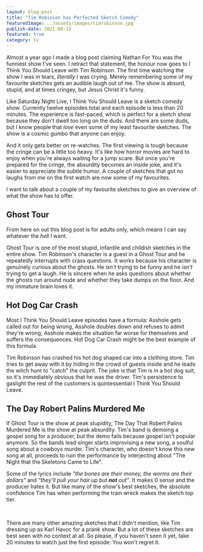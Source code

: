 ```yaml
---
layout: blog-post
title: "Tim Robinson has Perfected Sketch Comedy"
featuredImage: ../assets/images/timrobinson.jpg
publish-date: 2021-08-12
featured: true
category: tv
---
```


Almost a year ago I made a blog post claiming Nathan For You was the funniest show I've seen. I retract that statement, the honour now goes to I Think You Should Leave with Tim Robinson. The first time watching the show I was in tears, *literally* I was crying. Merely remembering some of my favourite sketches gets an audible laugh out of me. The show is absurd, stupid, and at times cringey, but Jesus Christ it's funny.

Like Saturday Night Live, I Think You Should Leave is a sketch comedy show. Currently twelve episodes total and each episode is less than 20 minutes. The experience is fast-paced, which is perfect for a sketch show because they don't dwell too long on the duds. And there are some duds, but I know people that *love* even some of my least favourite sketches. The show is a cosmic gumbo that anyone can enjoy.

And it only gets better on re-watches. The first viewing is tough because the cringe can be a little too heavy. It's like how horror movies are hard to enjoy when you're always waiting for a jump scare. But once you're prepared for the cringe, the absurdity becomes an inside joke, and it's easier to appreciate the subtle humor. A couple of sketches that got no laughs from me on the first watch are now some of my favourites.

I want to talk about a couple of my favourite sketches to give an overview of what the show has to offer.

## Ghost Tour

From here on out this blog post is for adults only, which means I can say whatever the *hell* I want.

Ghost Tour is one of the most stupid, infantile and childish sketches in the entire show. Tim Robinson's character is a guest in a Ghost Tour and he repeatedly interrupts with crass questions. It works because his character is genuinely curious about the ghosts. He *isn't* trying to be funny and he *isn't* trying to get a laugh. He is sincere when he asks questions about whether the ghosts run around nude and whether they take dumps on the floor. And my immature brain loves it.

## Hot Dog Car Crash

Most I Think You Should Leave episodes have a formula: Asshole gets called out for being wrong, Asshole doubles down and refuses to admit they're wrong, Asshole makes the situation far worse for themselves and suffers the consequences. Hot Dog Car Crash might be the best example of this formula.

Tim Robinson has crashed his hot dog shaped car into a clothing store. Tim tries to get away with it by hiding in the crowd of guests inside and he leads the witch hunt to "catch" the culprit. The joke is that Tim is in a hot dog suit, so it's immediately obvious that he was the driver. Tim's persistence to gaslight the rest of the customers is quintessential I Think You Should Leave.

## The Day Robert Palins Murdered Me

If Ghost Tour is the show at peak stupidity, The Day That Robert Palins Murdered Me is the show at peak absurdity. Tim's band is demoing a gospel song for a producer, but the demo fails because gospel isn't popular anymore. So the bands lead singer starts improvising a new song, a soulful song about a cowboys murder. Tim's character, who doesn't know this new song at all, proceeds to ruin the performance by interjecting about "The Night that the Skeletons Came to Life".

Some of the lyrics include *"the bones are their money, the worms are their dollars"* and *"they'll pull your hair up but **not** out"*. It makes 0 sense and the producer hates it. But like many of the show's best sketches, the absolute confidence Tim has when performing the train wreck makes the sketch top tier.

<br>

There are many other amazing sketches that I didn't mention, like Tim dressing up as Karl Havoc for a prank show. But a lot of these sketches are best seen with no context at all. So please, if you haven't seen it yet, take 20 minutes to watch just the first episode. You won't regret it.


